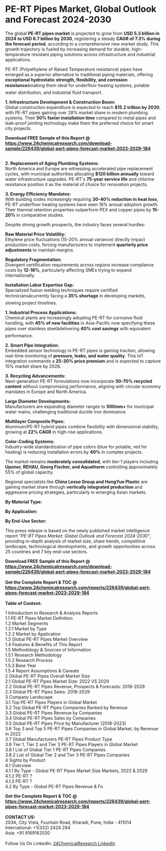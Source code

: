 <h1>PE-RT Pipes Market, Global Outlook and Forecast 2024-2030</h1><p>The global <strong>PE-RT pipes market</strong> is projected to grow from <strong>USD 5.3 billion in 2024 to USD 8.7 billion by 2030</strong>, registering a steady <strong>CAGR of 7.3% during the forecast period</strong>, according to a comprehensive new market study. This growth trajectory is fueled by increasing demand for durable, high-temperature resistant piping solutions across infrastructure and industrial applications.</p><p>PE-RT (Polyethylene of Raised Temperature resistance) pipes have emerged as a superior alternative to traditional piping materials, offering <strong>exceptional hydrostatic strength, flexibility, and corrosion resistance</strong>âmaking them ideal for underfloor heating systems, potable water distribution, and industrial fluid transport.</p><p><strong>1. Infrastructure Development &amp; Construction Boom:</strong><br>
Global construction expenditure is expected to reach <strong>$15.2 trillion by 2030</strong>, with PE-RT pipes gaining over 28% market share in modern plumbing systems. Their <strong>50% faster installation time</strong> compared to metal pipes and leak-proof jointing technology make them the preferred choice for smart city projects.</p><div><b>Download FREE Sample of this Report @ 
            <a href="https://www.24chemicalresearch.com/download-sample/226439/global-pert-pipes-forecast-market-2023-2029-184">
            https://www.24chemicalresearch.com/download-sample/226439/global-pert-pipes-forecast-market-2023-2029-184</a></b></div><br><p><strong>2. Replacement of Aging Plumbing Systems:</strong><br>
North America and Europe are witnessing accelerated pipe replacement cycles, with municipal authorities allocating <strong>$120 billion annually</strong> toward water infrastructure upgrades. PE-RT's <strong>75-year service life</strong> and chlorine resistance position it as the material of choice for renovation projects.</p><p><strong>3. Energy Efficiency Mandates:</strong><br>
With building codes increasingly requiring <strong>30-40% reduction in heat loss</strong>, PE-RT underfloor heating systems have seen 18% annual adoption growth. Their thermal retention properties outperform PEX and copper pipes by <strong>15-20%</strong> in comparative studies.</p><p>Despite strong growth prospects, the industry faces several hurdles:</p><p><strong>Raw Material Price Volatility:</strong><br>
    Ethylene price fluctuations (15-20% annual variance) directly impact production costs, forcing manufacturers to implement <strong>quarterly price adjustments</strong> to maintain margins.</p><p><strong>Regulatory Fragmentation:</strong><br>
    Divergent certification requirements across regions increase compliance costs by <strong>12-18%</strong>, particularly affecting SMEs trying to expand internationally.</p><p><strong>Installation Labor Expertise Gap:</strong><br>
    Specialized fusion welding techniques require certified techniciansâcurrently facing a <strong>35% shortage</strong> in developing markets, slowing project timelines.</p><p><strong>1. Industrial Process Applications:</strong><br>
Chemical plants are increasingly adopting PE-RT for corrosive fluid handling, with <strong>45% of new facilities</strong> in Asia-Pacific now specifying these pipes over stainless steelâdelivering <strong>40% cost savings</strong> with equivalent performance.</p><p><strong>2. Smart Pipe Integration:</strong><br>
Embedded sensor technology in PE-RT pipes is gaining traction, allowing real-time monitoring of <strong>pressure, leaks, and water quality</strong>. This IoT integration commands a <strong>25-30% price premium</strong> and is expected to capture 15% market share by 2028.</p><p><strong>3. Recycling Advancements:</strong><br>
Next-generation PE-RT formulations now incorporate <strong>50-70% recycled content</strong> without compromising performance, aligning with circular economy mandates in Europe and North America.</p><p><strong>Large Diameter Developments:</strong><br>
    Manufacturers are expanding diameter ranges to <strong>500mm+</strong> for municipal water mains, challenging traditional ductile iron dominance.</p><p><strong>Multilayer Composite Pipes:</strong><br>
    Aluminum/PE-RT hybrid pipes combine flexibility with dimensional stability, growing at <strong>22% CAGR</strong> in high-rise applications.</p><p><strong>Color-Coding Systems:</strong><br>
    Industry-wide standardization of pipe colors (blue for potable, red for heating) is reducing installation errors by <strong>40%</strong> in complex projects.</p><p>The market remains <strong>moderately consolidated</strong>, with tier-1 players including <strong>Uponor, REHAU, Georg Fischer, and Aquatherm</strong> controlling approximately 55% of global capacity.</p><p>Regional specialists like <strong>China Lesso Group and HongYue Plastic</strong> are gaining market share through <strong>vertically integrated production</strong> and aggressive pricing strategies, particularly in emerging Asian markets.</p><p><strong>By Material Type:</strong></p><p><strong>By Application:</strong></p><p><strong>By End-Use Sector:</strong></p><p>This press release is based on the newly published market intelligence report <em>"PE-RT Pipes Market: Global Outlook and Forecast 2024-2030"</em>, providing in-depth analysis of market size, share trends, competitive landscape, technological developments, and growth opportunities across 25 countries and 7 key end-use sectors.</p><div><b>Download FREE Sample of this Report @ 
            <a href="https://www.24chemicalresearch.com/download-sample/226439/global-pert-pipes-forecast-market-2023-2029-184">
            https://www.24chemicalresearch.com/download-sample/226439/global-pert-pipes-forecast-market-2023-2029-184</a></b></div><br><div><b>Get the Complete Report & TOC @ 
            <a href="https://www.24chemicalresearch.com/reports/226439/global-pert-pipes-forecast-market-2023-2029-184">
            https://www.24chemicalresearch.com/reports/226439/global-pert-pipes-forecast-market-2023-2029-184</a></b></div><br>
            <b>Table of Content:</b><p>1 Introduction to Research & Analysis Reports<br />
    1.1 PE-RT Pipes Market Definition<br />
    1.2 Market Segments<br />
        1.2.1 Market by Type<br />
        1.2.2 Market by Application<br />
    1.3 Global PE-RT Pipes Market Overview<br />
    1.4 Features & Benefits of This Report<br />
    1.5 Methodology & Sources of Information<br />
        1.5.1 Research Methodology<br />
        1.5.2 Research Process<br />
        1.5.3 Base Year<br />
        1.5.4 Report Assumptions & Caveats<br />
2 Global PE-RT Pipes Overall Market Size<br />
    2.1 Global PE-RT Pipes Market Size: 2022 VS 2029<br />
    2.2 Global PE-RT Pipes Revenue, Prospects & Forecasts: 2018-2029<br />
    2.3 Global PE-RT Pipes Sales: 2018-2029<br />
3 Company Landscape<br />
    3.1 Top PE-RT Pipes Players in Global Market<br />
    3.2 Top Global PE-RT Pipes Companies Ranked by Revenue<br />
    3.3 Global PE-RT Pipes Revenue by Companies<br />
    3.4 Global PE-RT Pipes Sales by Companies<br />
    3.5 Global PE-RT Pipes Price by Manufacturer (2018-2023)<br />
    3.6 Top 3 and Top 5 PE-RT Pipes Companies in Global Market, by Revenue in 2022<br />
    3.7 Global Manufacturers PE-RT Pipes Product Type<br />
    3.8 Tier 1, Tier 2 and Tier 3 PE-RT Pipes Players in Global Market<br />
        3.8.1 List of Global Tier 1 PE-RT Pipes Companies<br />
        3.8.2 List of Global Tier 2 and Tier 3 PE-RT Pipes Companies<br />
4 Sights by Product<br />
    4.1 Overview<br />
        4.1.1 By Type - Global PE-RT Pipes Market Size Markets, 2022 & 2029<br />
        4.1.2 PE-RT ?<br />
        4.1.3 PE-RT ?<br />
    4.2 By Type - Global PE-RT Pipes Revenue & Fo</p><div><b>Get the Complete Report & TOC @ 
            <a href="https://www.24chemicalresearch.com/reports/226439/global-pert-pipes-forecast-market-2023-2029-184">
            https://www.24chemicalresearch.com/reports/226439/global-pert-pipes-forecast-market-2023-2029-184</a></b></div><br><b>CONTACT US:</b><br>
            203A, City Vista, Fountain Road, Kharadi, Pune, India - 411014<br>
            International: +1(332) 2424 294<br>
            Asia: +91 9169162030 <br><br>
            Follow Us On LinkedIn: <a href="https://www.linkedin.com/company/24chemicalresearch/">24ChemicalResearch LinkedIn</a>